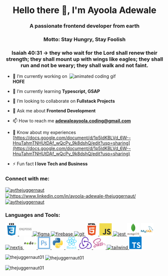 <h1 align="center">Hello there 👋, I'm Ayoola Adewale</h1>
<h3 align="center">A passionate frontend developer from earth</h3>

<h3 align="center">Motto: Stay Hungry, Stay Foolish</h3>
<h3 align="center">Isaiah 40:31 -> they who wait for the Lord shall renew their strength; they shall mount up with wings like eagles; they shall run and not be weary; they shall walk and not faint.</h3>

<img src="https://media.tenor.com/2uyENRmiUt0AAAAC/coding.gif" width='300' align="right" alt="animated coding gif" />


- 🔭 I’m currently working on **HOFE**

- 🌱 I’m currently learning **Typescript, GSAP**

- 👯 I’m looking to collaborate on **Fullstack Projects**

- 💬 Ask me about **Frontend Development**

- 📫 How to reach me **adewaleayoola.coding@gmail.com**

- 📄 Know about my experiences [https://docs.google.com/document/d/1p5ldKBLVd_6W--HnuTahmTNHUtDAf_wQcPy_9k8dshQ/edit?usp=sharing](https://docs.google.com/document/d/1p5ldKBLVd_6W--HnuTahmTNHUtDAf_wQcPy_9k8dshQ/edit?usp=sharing)

- ⚡ Fun fact **I love Tech and Business**

<h3 align="left">Connect with me:</h3>
<p align="left">
<a href="https://twitter.com/aythejuggernaut" target="blank"><img align="center" src="https://raw.githubusercontent.com/rahuldkjain/github-profile-readme-generator/master/src/images/icons/Social/twitter.svg" alt="aythejuggernaut" height="30" width="40" /></a>
<a href="https://linkedin.com/in/https://www.linkedin.com/in/ayoola-adewale-thejuggernaut/" target="blank"><img align="center" src="https://raw.githubusercontent.com/rahuldkjain/github-profile-readme-generator/master/src/images/icons/Social/linked-in-alt.svg" alt="https://www.linkedin.com/in/ayoola-adewale-thejuggernaut/" height="30" width="40" /></a>
<a href="https://instagram.com/aythejuggernaut" target="blank"><img align="center" src="https://raw.githubusercontent.com/rahuldkjain/github-profile-readme-generator/master/src/images/icons/Social/instagram.svg" alt="aythejuggernaut" height="30" width="40" /></a>
</p>

<h3 align="left">Languages and Tools:</h3>
<p align="left"> <a href="https://www.w3schools.com/css/" target="_blank" rel="noreferrer"> <img src="https://raw.githubusercontent.com/devicons/devicon/master/icons/css3/css3-original-wordmark.svg" alt="css3" width="40" height="40"/> </a> <a href="https://expressjs.com" target="_blank" rel="noreferrer"> <img src="https://raw.githubusercontent.com/devicons/devicon/master/icons/express/express-original-wordmark.svg" alt="express" width="40" height="40"/> </a> <a href="https://www.figma.com/" target="_blank" rel="noreferrer"> <img src="https://www.vectorlogo.zone/logos/figma/figma-icon.svg" alt="figma" width="40" height="40"/> </a> <a href="https://firebase.google.com/" target="_blank" rel="noreferrer"> <img src="https://www.vectorlogo.zone/logos/firebase/firebase-icon.svg" alt="firebase" width="40" height="40"/> </a> <a href="https://git-scm.com/" target="_blank" rel="noreferrer"> <img src="https://www.vectorlogo.zone/logos/git-scm/git-scm-icon.svg" alt="git" width="40" height="40"/> </a> <a href="https://www.w3.org/html/" target="_blank" rel="noreferrer"> <img src="https://raw.githubusercontent.com/devicons/devicon/master/icons/html5/html5-original-wordmark.svg" alt="html5" width="40" height="40"/> </a> <a href="https://developer.mozilla.org/en-US/docs/Web/JavaScript" target="_blank" rel="noreferrer"> <img src="https://raw.githubusercontent.com/devicons/devicon/master/icons/javascript/javascript-original.svg" alt="javascript" width="40" height="40"/> </a> <a href="https://jestjs.io" target="_blank" rel="noreferrer"> <img src="https://www.vectorlogo.zone/logos/jestjsio/jestjsio-icon.svg" alt="jest" width="40" height="40"/> </a> <a href="https://www.mongodb.com/" target="_blank" rel="noreferrer"> <img src="https://raw.githubusercontent.com/devicons/devicon/master/icons/mongodb/mongodb-original-wordmark.svg" alt="mongodb" width="40" height="40"/> </a> <a href="https://www.mysql.com/" target="_blank" rel="noreferrer"> <img src="https://raw.githubusercontent.com/devicons/devicon/master/icons/mysql/mysql-original-wordmark.svg" alt="mysql" width="40" height="40"/> </a> <a href="https://nextjs.org/" target="_blank" rel="noreferrer"> <img src="https://cdn.worldvectorlogo.com/logos/nextjs-2.svg" alt="nextjs" width="40" height="40"/> </a> <a href="https://nodejs.org" target="_blank" rel="noreferrer"> <img src="https://raw.githubusercontent.com/devicons/devicon/master/icons/nodejs/nodejs-original-wordmark.svg" alt="nodejs" width="40" height="40"/> </a> <a href="https://www.photoshop.com/en" target="_blank" rel="noreferrer"> <img src="https://raw.githubusercontent.com/devicons/devicon/master/icons/photoshop/photoshop-line.svg" alt="photoshop" width="40" height="40"/> </a> <a href="https://www.python.org" target="_blank" rel="noreferrer"> <img src="https://raw.githubusercontent.com/devicons/devicon/master/icons/python/python-original.svg" alt="python" width="40" height="40"/> </a> <a href="https://reactjs.org/" target="_blank" rel="noreferrer"> <img src="https://raw.githubusercontent.com/devicons/devicon/master/icons/react/react-original-wordmark.svg" alt="react" width="40" height="40"/> </a> <a href="https://redux.js.org" target="_blank" rel="noreferrer"> <img src="https://raw.githubusercontent.com/devicons/devicon/master/icons/redux/redux-original.svg" alt="redux" width="40" height="40"/> </a> <a href="https://sass-lang.com" target="_blank" rel="noreferrer"> <img src="https://raw.githubusercontent.com/devicons/devicon/master/icons/sass/sass-original.svg" alt="sass" width="40" height="40"/> </a> <a href="https://tailwindcss.com/" target="_blank" rel="noreferrer"> <img src="https://www.vectorlogo.zone/logos/tailwindcss/tailwindcss-icon.svg" alt="tailwind" width="40" height="40"/> </a> <a href="https://www.typescriptlang.org/" target="_blank" rel="noreferrer"> <img src="https://raw.githubusercontent.com/devicons/devicon/master/icons/typescript/typescript-original.svg" alt="typescript" width="40" height="40"/> </a> </p>

<p><img align="left" src="https://github-readme-stats.vercel.app/api/top-langs?username=thejuggernaut01&show_icons=true&locale=en&layout=compact" alt="thejuggernaut01" /></p>

<p>&nbsp;<img align="center" src="https://github-readme-stats.vercel.app/api?username=thejuggernaut01&show_icons=true&locale=en" alt="thejuggernaut01" /></p>

<p><img align="center" src="https://github-readme-streak-stats.herokuapp.com/?user=thejuggernaut01&" alt="thejuggernaut01" /></p>
